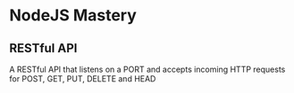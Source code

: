 # NodeJS Mastery

## RESTful API

A RESTful API that listens on a PORT and accepts incoming HTTP requests for POST,
GET, PUT, DELETE and HEAD